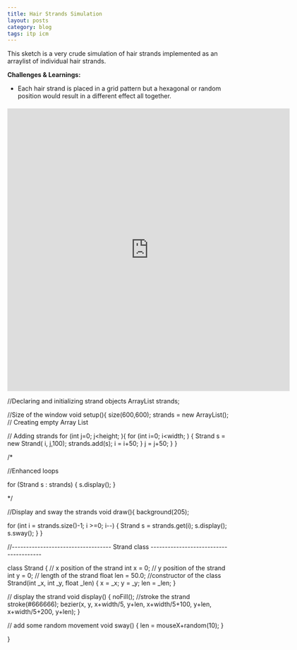 ```yaml
---
title: Hair Strands Simulation
layout: posts
category: blog
tags: itp icm
---
```


This sketch is a very crude simulation of hair strands implemented as an arraylist of individual hair strands. 

**Challenges & Learnings:**

* Each hair strand is placed in a grid pattern but a hexagonal or random position would result in a different effect all together.

<iframe style="margin-top:20px; display:block;" width="640" height="640" scrolling="no" frameborder="0" src="http://www.openprocessing.org/sketch/124625/embed/?width=640&height=640&border=true"></iframe>

//Declaring and initializing strand objects
ArrayList<Strand> strands;

//Size of the window
void setup(){
  size(600,600);
  strands = new ArrayList(); // Creating empty Array List
  
  // Adding strands
  for (int j=0; j<height; ){
    for (int i=0; i<width; ) {
      Strand s = new Strand( i, j,100);
      strands.add(s);
      i = i+50;
    }
    j = j+50;
  }
}

/*

//Enhanced loops

 for (Strand s : strands) {
   s.display(); 
 }

*/

//Display and sway the strands
void draw(){
  background(205);
  
  for (int i = strands.size()-1; i >=0; i--) {
    Strand s = strands.get(i);
    s.display();
    s.sway();
  }
}

//----------------------------------- Strand class ---------------------------------------

class Strand {
// x position of the strand
int x = 0;
// y position of the strand
int y = 0;
// length of the strand
float len = 50.0;
//constructor of the class
Strand(int _x, int _y, float _len) {
  x = _x;
  y = _y;
  len = _len;
}

// display the strand
void display() {
  noFill();
  //stroke the strand
  stroke(#666666);
  bezier(x, y, x+width/5, y+len, x+width/5+100, y+len, x+width/5+200, y+len);
}

// add some random movement
void sway() {
  len = mouseX+random(10);
}

}